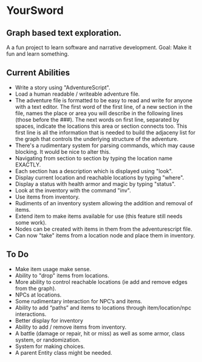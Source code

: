 YourSword
=========
Graph based text exploration.
-----------------------------
A a fun project to learn software and narrative development.
Goal: Make it fun and learn something.


Current Abilities
-----------------
  * Write a story using "AdventureScript".    
  * Load a human readable / writeable adventure file.  
  * The adventure file is formatted to be easy to read and write for anyone with a text editor. The first word of the first line, of a new section in the file, names the place or area you will describe in the following lines (those before the ###). The next words on first line, separated by spaces, indicate the locations this area or section connects too. This first line is all the information that is needed to build the adjaceny list for the graph that controls the underlying structure of the adventure.  
  * There's a rudimentary system for parsing commands, which may cause blocking. It would be nice to alter this.  
  * Navigating from section to section by typing the location name EXACTLY.   
  * Each section has a description which is displayed using "look".  
  * Display current location and reachable locations by typing "where".  
  * Display a status with health armor and magic by typing "status".  
  * Look at the inventory with the command "inv".  
  * Use items from inventory.  
  * Rudiments of an inventory system allowing the addition and removal of items.  
  * Extend item to make items available for use (this feature still needs some work).
  * Nodes can be created with items in them from the adventurescript file.
  * Can now "take" items from a location node and place them in inventory.

To Do
-----
  * Make item usage make sense. 
  * Ability to "drop"  items from locations.
  * More ability to control reachable locations (ie add and remove edges from the graph).
  * NPCs at locations.  
  * Some rudimentary interaction for NPC’s and items.   
  * Ability to add “paths” and items to locations through item/location/npc interactions.  
  * Better display for inventory  
  * Ability to add / remove items from inventory.  
  * A battle (damage or repair, hit or miss) as well as some armor, class system, or randomization.  
  * System for making choices.
  * A parent Entity class might be needed.
